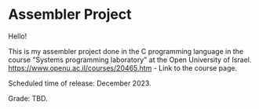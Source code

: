 # Assembler Project
Hello!

This is my assembler project done in the C programming language in the course "Systems programming laboratory" at the Open University of Israel.
https://www.openu.ac.il/courses/20465.htm - Link to the course page.

Scheduled time of release: December 2023.

Grade: TBD.
